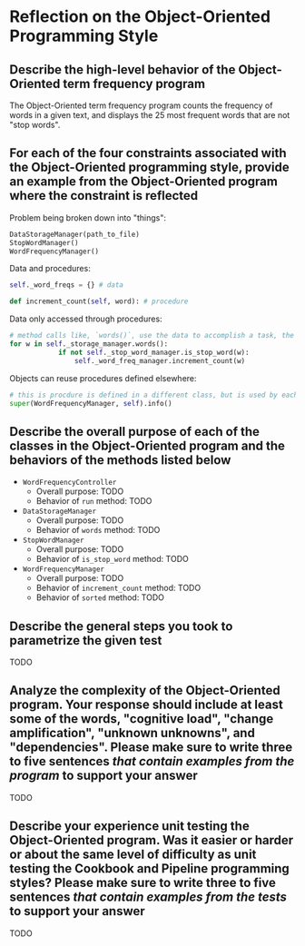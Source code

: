 # Reflection on the Object-Oriented Programming Style

## Describe the high-level behavior of the Object-Oriented term frequency program

The Object-Oriented term frequency program counts the frequency of words in a given text, and displays the 25 most frequent words that are not "stop words".

## For each of the four constraints associated with the Object-Oriented programming style, provide an example from the Object-Oriented program where the constraint is reflected

Problem being broken down into "things":
```python
DataStorageManager(path_to_file)
StopWordManager()
WordFrequencyManager()
```

Data and procedures:
```python
self._word_freqs = {} # data

def increment_count(self, word): # procedure
```

Data only accessed through procedures:
```python
# method calls like, `words()`, use the data to accomplish a task, the data is never accessed directly outside of a method
for w in self._storage_manager.words():
            if not self._stop_word_manager.is_stop_word(w):
                self._word_freq_manager.increment_count(w)
```

Objects can reuse procedures defined elsewhere:
```python
# this is procdure is defined in a different class, but is used by each other class
super(WordFrequencyManager, self).info()
```

## Describe the overall purpose of each of the classes in the Object-Oriented program and the behaviors of the methods listed below

- `WordFrequencyController`
  - Overall purpose: TODO
  - Behavior of `run` method: TODO
- `DataStorageManager`
  - Overall purpose: TODO
  - Behavior of `words` method: TODO
- `StopWordManager`
  - Overall purpose: TODO
  - Behavior of `is_stop_word` method: TODO
- `WordFrequencyManager`
  - Overall purpose: TODO
  - Behavior of `increment_count` method: TODO
  - Behavior of `sorted` method: TODO

## Describe the general steps you took to parametrize the given test

TODO

## Analyze the complexity of the Object-Oriented program. Your response should include at least some of the words, "cognitive load", "change amplification", "unknown unknowns", and "dependencies". Please make sure to write three to five sentences *that contain examples from the program* to support your answer

TODO

## Describe your experience unit testing the Object-Oriented program. Was it easier or harder or about the same level of difficulty as unit testing the Cookbook and Pipeline programming styles? Please make sure to write three to five sentences *that contain examples from the tests* to support your answer

TODO

